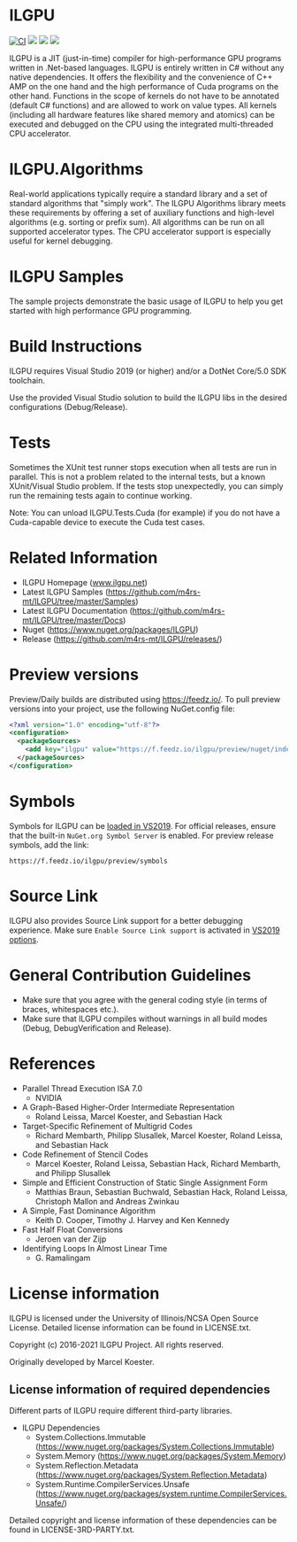 # ILGPU
[![CI](https://github.com/m4rs-mt/ILGPU/actions/workflows/ci.yml/badge.svg?style=flat&branch=master&event=push)](https://github.com/m4rs-mt/ILGPU/actions/workflows/ci.yml?query=branch%3Amaster+event%3Apush)
[![](https://img.shields.io/nuget/v/ilgpu?style=flat&label=release)](https://www.nuget.org/packages/ilgpu/latest)
[![](https://img.shields.io/nuget/vpre/ilgpu?style=flat&label=pre-release)](https://www.nuget.org/packages/ilgpu/absoluteLatest)
[![](https://img.shields.io/feedz/vpre/ilgpu/preview/ilgpu?style=flat&color=blue&label=preview)](#preview-versions)

ILGPU is a JIT (just-in-time) compiler for high-performance GPU programs written in .Net-based languages.
ILGPU is entirely written in C# without any native dependencies.
It offers the flexibility and the convenience of C++ AMP on the one hand and the high performance of Cuda programs on the other hand.
Functions in the scope of kernels do not have to be annotated (default C# functions) and are allowed to work on value types.
All kernels (including all hardware features like shared memory and atomics) can be executed and debugged on the CPU using the integrated multi-threaded CPU accelerator.

# ILGPU.Algorithms

Real-world applications typically require a standard library and a set of standard algorithms that "simply work".
The ILGPU Algorithms library meets these requirements by offering a set of auxiliary functions and high-level algorithms (e.g. sorting or prefix sum).
All algorithms can be run on all supported accelerator types.
The CPU accelerator support is especially useful for kernel debugging.

# ILGPU Samples

The sample projects demonstrate the basic usage of ILGPU to help you get started with high performance GPU programming.

# Build Instructions

ILGPU requires Visual Studio 2019 (or higher) and/or a DotNet Core/5.0 SDK toolchain.

Use the provided Visual Studio solution to build the ILGPU libs
in the desired configurations (Debug/Release).

# Tests

Sometimes the XUnit test runner stops execution when all tests are run in parallel.
This is not a problem related to the internal tests, but a known XUnit/Visual Studio problem.
If the tests stop unexpectedly, you can simply run the remaining tests again to continue working.

Note: You can unload ILGPU.Tests.Cuda (for example) if you do not have a Cuda-capable device to
execute the Cuda test cases.

# Related Information
* ILGPU Homepage (www.ilgpu.net)
* Latest ILGPU Samples (https://github.com/m4rs-mt/ILGPU/tree/master/Samples)
* Latest ILGPU Documentation (https://github.com/m4rs-mt/ILGPU/tree/master/Docs)
* Nuget (https://www.nuget.org/packages/ILGPU)
* Release (https://github.com/m4rs-mt/ILGPU/releases/)

# Preview versions
Preview/Daily builds are distributed using https://feedz.io/. To pull preview versions into your project, use the following NuGet.config file:
~~~xml
<?xml version="1.0" encoding="utf-8"?>
<configuration>
  <packageSources>
    <add key="ilgpu" value="https://f.feedz.io/ilgpu/preview/nuget/index.json" />
  </packageSources>
</configuration>
~~~

# Symbols

Symbols for ILGPU can be [loaded in VS2019](https://docs.microsoft.com/en-us/visualstudio/debugger/specify-symbol-dot-pdb-and-source-files-in-the-visual-studio-debugger).
For official releases, ensure that the built-in `NuGet.org Symbol Server` is enabled. For preview release symbols, add the link:
```
https://f.feedz.io/ilgpu/preview/symbols
```

# Source Link

ILGPU also provides Source Link support for a better debugging experience. Make sure `Enable Source Link support` is activated in [VS2019 options](https://docs.microsoft.com/en-us/visualstudio/debugger/general-debugging-options-dialog-box).

# General Contribution Guidelines

* Make sure that you agree with the general coding style (in terms of braces, whitespaces etc.).
* Make sure that ILGPU compiles without warnings in all build modes (Debug, DebugVerification and Release).

# References

* Parallel Thread Execution ISA 7.0
    - NVIDIA
* A Graph-Based Higher-Order Intermediate Representation
    - Roland Leissa, Marcel Koester, and Sebastian Hack
* Target-Specific Refinement of Multigrid Codes
    - Richard Membarth, Philipp Slusallek, Marcel Koester, Roland Leissa, and Sebastian Hack
* Code Refinement of Stencil Codes
    - Marcel Koester, Roland Leissa, Sebastian Hack, Richard Membarth, and Philipp Slusallek
* Simple and Efficient Construction of Static Single Assignment Form
    - Matthias Braun, Sebastian Buchwald, Sebastian Hack, Roland Leissa, Christoph Mallon and Andreas Zwinkau
* A Simple, Fast Dominance Algorithm
    - Keith D. Cooper, Timothy J. Harvey and Ken Kennedy
* Fast Half Float Conversions
    - Jeroen van der Zijp
* Identifying Loops In Almost Linear Time
    - G. Ramalingam

# License information

ILGPU is licensed under the University of Illinois/NCSA Open Source License.
Detailed license information can be found in LICENSE.txt.

Copyright (c) 2016-2021 ILGPU Project. All rights reserved.

Originally developed by Marcel Koester.

## License information of required dependencies

Different parts of ILGPU require different third-party libraries.
* ILGPU Dependencies
    - System.Collections.Immutable
    (https://www.nuget.org/packages/System.Collections.Immutable)
    - System.Memory
    (https://www.nuget.org/packages/System.Memory)
    - System.Reflection.Metadata
    (https://www.nuget.org/packages/System.Reflection.Metadata)
    - System.Runtime.CompilerServices.Unsafe
    (https://www.nuget.org/packages/system.runtime.CompilerServices.Unsafe/)

Detailed copyright and license information of these dependencies can be found in
LICENSE-3RD-PARTY.txt.
